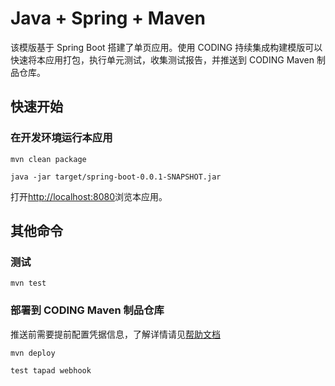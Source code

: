 # Java + Spring + Maven

该模版基于 Spring Boot 搭建了单页应用。使用 CODING 持续集成构建模版可以快速将本应用打包，执行单元测试，收集测试报告，并推送到 CODING Maven 制品仓库。

## 快速开始

### 在开发环境运行本应用

```
mvn clean package
```

```
java -jar target/spring-boot-0.0.1-SNAPSHOT.jar
```

打开[http://localhost:8080](http://localhost:8080)浏览本应用。

## 其他命令

### 测试

```
mvn test
```

### 部署到 CODING Maven 制品仓库

推送前需要提前配置凭据信息，了解详情请见[帮助文档](https://help.coding.net/docs/ar/quick-start/maven.html)

```
mvn deploy
```
```
test tapad webhook
```
